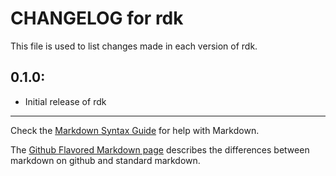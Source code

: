 # CHANGELOG for rdk

This file is used to list changes made in each version of rdk.

## 0.1.0:

* Initial release of rdk

- - - 
Check the [Markdown Syntax Guide](http://daringfireball.net/projects/markdown/syntax) for help with Markdown.

The [Github Flavored Markdown page](http://github.github.com/github-flavored-markdown/) describes the differences between markdown on github and standard markdown.
